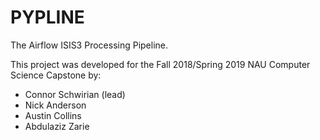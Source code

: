 # PYPLINE

The Airflow ISIS3 Processing Pipeline.

This project was developed for the Fall 2018/Spring 2019 NAU Computer Science Capstone by:
- Connor Schwirian (lead)
- Nick Anderson
- Austin Collins
- Abdulaziz Zarie

